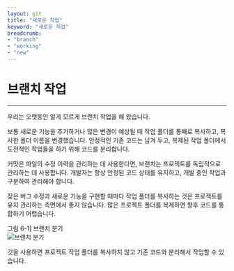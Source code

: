 ```yaml
---
layout: git
title: "새로운 작업"
keyword: "새로운 작업"
breadcrumb:
- "branch"
- "working"
- "new"
---
```


# 브랜치 작업
---
우리는 오랫동안 알게 모르게 브랜치 작업을 해 왔습니다.  

보통 새로운 기능을 추가하거나 많은 변경이 예상될 때 작업 폴더를 통째로 복사하고, 복사한 폴더 이름을 변경했습니다. 안정적인 기존 코드는 남겨 두고, 복제된 작업 폴더에서 도전적인 작업들을 하기 위해 코드를 분리합니다.  

커밋은 파일의 수정 이력을 관리하는 데 사용한다면, 브랜치는 프로젝트를 독립적으로 관리하는 데 사용합니다. 개발자는 항상 안정된 코드 상태를 유지하고, 개발 중인 작업과 구분하여 관리해야 합니다.  

잦은 버그 수정과 새로운 기능을 구현할 때마다 작업 폴더를 복사하는 것은 프로젝트를 유지 관리하는 측면에서 좋지 않습니다. 많은 프로젝트 폴더를 복제하면 향후 코드를 통합하기 어렵습니다.  

그림 6-1] 브랜치 분기  
![브랜치 분기](./img/06-1.jpg)

깃을 사용하면 프로젝트 작업 폴더를 복사하지 않고 기존 코드와 분리해서 작업할 수 있습니다.  

<br>
